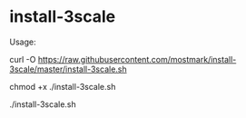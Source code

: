 # install-3scale

Usage:

curl -O https://raw.githubusercontent.com/mostmark/install-3scale/master/install-3scale.sh

chmod +x ./install-3scale.sh

./install-3scale.sh

